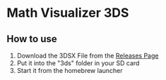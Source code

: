 # Math Visualizer 3DS

## How to use
1. Download the 3DSX File from the [Releases Page](https://github.com/laurinneff/MathVisualizer-3DS/releases)
2. Put it into the "3ds" folder in your SD card
3. Start it from the homebrew launcher
